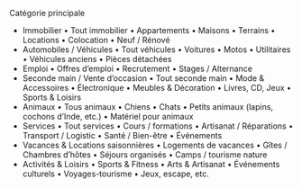 Catégorie principale
  - Immobilier
    • Tout immobilier
    • Appartements
    • Maisons
    • Terrains
    • Locations
    • Colocation
    • Neuf / Rénové
  - Automobiles / Véhicules
    • Tout véhicules
    • Voitures
    • Motos
    • Utilitaires
    • Véhicules anciens
    • Pièces détachées
  - Emploi
    • Offres d’emploi
    • Recrutement
    • Stages / Alternance
  - Seconde main / Vente d’occasion
    • Tout seconde main
    • Mode & Accessoires
    • Électronique
    • Meubles & Décoration
    • Livres, CD, Jeux
    • Sports & Loisirs
  - Animaux
    • Tous animaux
    • Chiens
    • Chats
    • Petits animaux (lapins, cochons d’Inde, etc.)
    • Matériel pour animaux
  - Services
    • Tout services
    • Cours / formations
    • Artisanat / Réparations
    • Transport / Logistic
    • Santé / Bien-être
    • Événements
  - Vacances & Locations saisonnières
    • Logements de vacances
    • Gîtes / Chambres d’hôtes
    • Séjours organisés
    • Camps / tourisme nature
  - Activités & Loisirs
    • Sports & Fitness
    • Arts & Artisanat
    • Événements culturels
    • Voyages-tourisme
    • Jeux, escape, etc.
